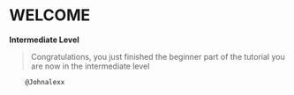 # WELCOME

**Intermediate Level**

>Congratulations, you just finished the beginner part of the tutorial
        you are now in the intermediate level

        
        
        
        @Johnalexx